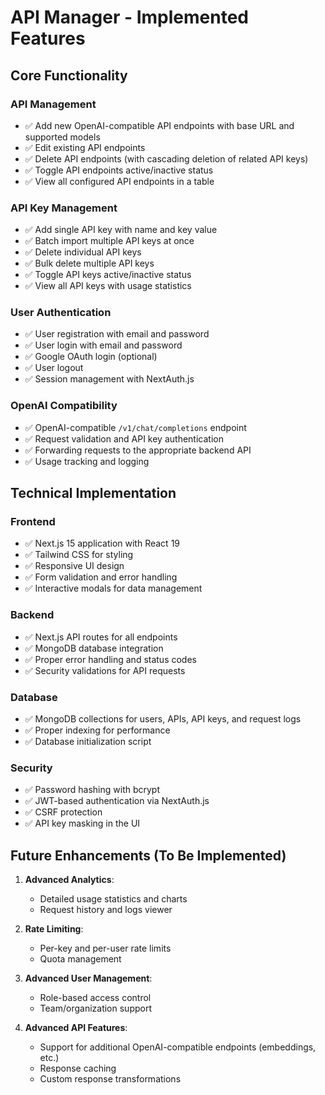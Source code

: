 # API Manager - Implemented Features

## Core Functionality

### API Management
- ✅ Add new OpenAI-compatible API endpoints with base URL and supported models
- ✅ Edit existing API endpoints
- ✅ Delete API endpoints (with cascading deletion of related API keys)
- ✅ Toggle API endpoints active/inactive status
- ✅ View all configured API endpoints in a table

### API Key Management
- ✅ Add single API key with name and key value
- ✅ Batch import multiple API keys at once
- ✅ Delete individual API keys
- ✅ Bulk delete multiple API keys
- ✅ Toggle API keys active/inactive status
- ✅ View all API keys with usage statistics

### User Authentication
- ✅ User registration with email and password
- ✅ User login with email and password
- ✅ Google OAuth login (optional)
- ✅ User logout
- ✅ Session management with NextAuth.js

### OpenAI Compatibility
- ✅ OpenAI-compatible `/v1/chat/completions` endpoint
- ✅ Request validation and API key authentication
- ✅ Forwarding requests to the appropriate backend API
- ✅ Usage tracking and logging

## Technical Implementation

### Frontend
- ✅ Next.js 15 application with React 19
- ✅ Tailwind CSS for styling
- ✅ Responsive UI design
- ✅ Form validation and error handling
- ✅ Interactive modals for data management

### Backend
- ✅ Next.js API routes for all endpoints
- ✅ MongoDB database integration
- ✅ Proper error handling and status codes
- ✅ Security validations for API requests

### Database
- ✅ MongoDB collections for users, APIs, API keys, and request logs
- ✅ Proper indexing for performance
- ✅ Database initialization script

### Security
- ✅ Password hashing with bcrypt
- ✅ JWT-based authentication via NextAuth.js
- ✅ CSRF protection
- ✅ API key masking in the UI

## Future Enhancements (To Be Implemented)

1. **Advanced Analytics**:
   - Detailed usage statistics and charts
   - Request history and logs viewer

2. **Rate Limiting**:
   - Per-key and per-user rate limits
   - Quota management

3. **Advanced User Management**:
   - Role-based access control
   - Team/organization support

4. **Advanced API Features**:
   - Support for additional OpenAI-compatible endpoints (embeddings, etc.)
   - Response caching
   - Custom response transformations 